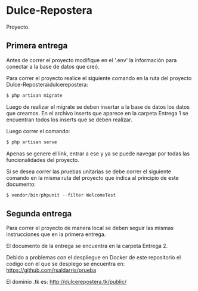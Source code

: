 # Dulce-Repostera
Proyecto.

## Primera entrega
Antes de correr el proyecto modifique en el '.env' la información para conectar a la base de datos que creó.

Para correr el proyecto realice el siguiente comando en la ruta del proyecto Dulce-Repostera\dulcerepostera:

```php
$ php artisan migrate
```

Luego de realizar el migrate se deben insertar a la base de datos los datos que creamos. En el archivo inserts que aparece en la carpeta Entrega 1 se encuentran todos los inserts que se deben realizar.

Luego correr el comando:

```php
$ php artisan serve
```

Apenas se genere el link, entrar a ese y ya se puede navegar por todas las funcionalidades del proyecto.

Si se desea correr las pruebas unitarias se debe correr el siguiente comando en la misma ruta del proyecto que indica al principio de este documento:

```php
$ vendor/bin/phpunit --filter WelcomeTest
```

## Segunda entrega
Para correr el proyecto de manera local se deben seguir las mismas instrucciones que en la primera entrega.

El documento de la entrega se encuentra en la carpeta Entrega 2.

Debido a problemas con el despliegue en Docker de este repositorio el codigo con el que se desplego se encuentra en:
https://github.com/rsaldarris/prueba

El dominio .tk es:
http://dulcerepostera.tk/public/